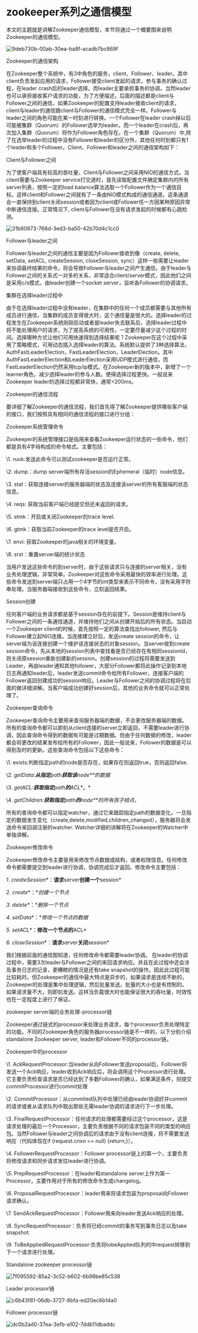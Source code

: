 # zookeeper系列之通信模型



本文的主题就是讲解Zookeeper通信模型，本节将通过一个概要图来说明Zookeeper的通信模型。

![9deb730b-00ab-30ea-ba8f-acadb7bc869f](Study/复习/02-BAT面试题汇总及详解(进大厂必看)/BAT面试题汇总及详解(进大厂必看)_子文档/zookeeper系列之通信模型.assets/9deb730b-00ab-30ea-ba8f-acadb7bc869f.png)


Zookeeper的通信架构

在Zookeeper整个系统中，有3中角色的服务，client、Follower、leader。其中client负责发起应用的请求，Follower接受client发起的请求，参与事务的确认过程，在leader crash后的leader选择。而leader主要承担事务的协调，当然leader也可以承担接收客户请求的功能，为了方便描述，后面的描述都是client与Follower之间的通信，如果Zookeeper的配置支持leader接收client的请求，client与leader的通信跟client与Follower的通信模式完全一样。Follower与leader之间的角色可能在某一时刻进行转换。一个Follower在leader crash掉以后可能被集群（Quorum）的Follower选举为leader。而一个leader在crash后，再次加入集群（Quorum）将作为Follower角色存在。在一个集群（Quorum）中,除了在选举leader的过程中没有Follower和leader的区分外，其他任何时刻都只有1个leader和多个Follower。Client、Follower和leader之间的通信架构如下：

Client与Follower之间

 

 

为了使客户端具有较高的吞吐量，Client与Follower之间采用NIO的通信方式。当client需要与Zookeeper service打交道时，首先读取配置文件确定集群内的所有server列表，按照一定的load balance算法选取一个Follower作为一个通信目标。这样client和Follower之间就有了一条由NIO模式构成的通信通道。这条通道会一直保持到client关闭session或者因为client或Follower任一方因某种原因异常中断通信连接。正常情况下, client与Follower在没有请求发起的时候都有心跳检测。


![31b60673-766d-3ed3-ba50-42b70d4c1cc0](Study/复习/02-BAT面试题汇总及详解(进大厂必看)/BAT面试题汇总及详解(进大厂必看)_子文档/zookeeper系列之通信模型.assets/31b60673-766d-3ed3-ba50-42b70d4c1cc0.png)

 

 Follower与leader之间

 

Follower与leader之间的通信主要是因为Follower接收到像（create, delete, setData, setACL, createSession, closeSession, sync）这样一些需要让leader来协调最终结果的命令，将会导致Follower与leader之间产生通信。由于leader与Follower之间的关系式一对多的关系，非常适合client/server模式，因此他们之间是采用c/s模式，由leader创建一个socket server，监听各Follower的协调请求。

 集群在选择leader过程中

 

由于在选择leader过程中没有leader，在集群中的任何一个成员都需要与其他所有成员进行通信，当集群的成员变得很大时，这个通信量是很大的。选择leader的过程发生在Zookeeper系统刚刚启动或者是leader失去联系后，选择leader过程中将不能处理用户的请求，为了提高系统的可用性，一定要尽量减少这个过程的时间。选择哪种方式让他们可用快速得到选择结果呢？Zookeeper在这个过程中采用了策略模式，可用动态插入选择leader的算法。系统默认提供了3种选择算法，AuthFastLeaderElection，FastLeaderElection，LeaderElection。其中AuthFastLeaderElection和LeaderElection采用UDP模式进行通信，而FastLeaderElection仍然采用tcp/ip模式。在Zookeeper新的版本中，新增了一个learner角色，减少选择leader的参与人数。使得选择过程更快。一般说来Zookeeper leader的选择过程都非常快，通常<200ms。

 

Zookeeper的通信流程

 

要详细了解Zookeeper的通信流程，我们首先得了解Zookeeper提供哪些客户端的接口，我们按照具有相同的通信流程的接口进行分组：

Zookeeper系统管理命令

 

Zookeeper的系统管理接口是指用来查看Zookeeper运行状态的一些命令，他们都是具有4字母构成的命令格式。主要包括：

\1.     ruok:发送此命令可以测试zookeeper是否运行正常。

\2.     dump：dump server端所有存活session的Ephemeral（临时）node信息。

\3.     stat：获取连接server的服务器端的状态及连接该server的所有客服端的状态信息。

\4.     reqs: 获取当前客户端已经提交但还未返回的请求。

\5.     stmk：开启或关闭Zookeeper的trace level.

\6.     gtmk：获取当前Zookeeper的trace level是否开启。

\7.     envi: 获取Zookeeper的java相关的环境变量。

\8.     srst：重置server端的统计状态

当用户发送这些命令的到server时，由于这些请求只与连接的server相关，没有业务处理逻辑，非常简单。Zookeeper对这些命令采用最快的效率进行处理。这些命令发送到server端只占用一个4字节的int类型来表示不同命令，没有采用字符串处理。当服务器端接收到这些命令，立刻返回结果。

 

Session创建

 

任何客户端的业务请求都是基于session存在的前提下。Session是维持client与Follower之间的一条通信通道，并维持他们之间从创建开始后的所有状态。当启动一个Zookeeper client的时候，首先按照一定的算法查找出follower, 然后与Follower建立起NIO连接。当连接建立好后，发送create session的命令，让server端为该连接创建一个维护该连接状态的对象session。当server收到create session命令，先从本地的session列表中查找看是否已经存在有相同sessionId，则关闭原session重新创建新的session。创建session的过程将需要发送到Leader，再由leader通知其他follower，大部分Follower都将此操作记录到本地日志再通知leader后，leader发送commit命令给所有Follower，连接客户端的Follower返回创建成功的session响应。Leader与Follower之间的协调过程将在后面的做详细讲解。当客户端成功创建好session后，其他的业务命令就可以正常处理了。

 

Zookeeper查询命令

 

 

Zookeeper查询命令主要用来查询服务器端的数据，不会更改服务器端的数据。所有的查询命令都可以即刻从client连接的server立即返回，不需要leader进行协调，因此查询命令得到的数据有可能是过期数据。但由于任何数据的修改，leader都会将更改的结果发布给所有的Follower，因此一般说来，Follower的数据是可以得到及时的更新。这些查询命令包括以下这些命令：

\1.  exists:判断指定path的node是否存在，如果存在则返回true，否则返回false.

\2.  *getData:**从指定**path**获取该**node**的数据*

\3.  *getACL:**获取指定**path**的**ACL**。*

\4.  *getChildren:**获取指定**path**的**node**的所有孩子结点。*

所有的查询命令都可以指定watcher，通过它来跟踪指定path的数据变化。一旦指定的数据发生变化（create,delete,modified,children_changed），服务器将会发送命令来回调注册的watcher. Watcher详细的讲解将在Zookeeper的Watcher中单独讲解。

Zookeeper修改命令

 

Zookeeper修改命令主要是用来修改节点数据或结构，或者权限信息。任何修改命令都需要提交到leader进行协调，协调完成后才返回。修改命令主要包括：

*1.*  *createSession**：**请求**server**创建一个**session*

*2.*  *create**：**创建一个节点*

*3.*  *delete**：**删除一个节点*

*4.*  *setData**：**修改一个节点的数据*

*5.*  *setACL**：**修改一个节点的**ACL*

*6.*  *closeSession**：**请求**server**关闭**session*

我们根据前面的通信图知道，任何修改命令都需要leader协调。 在leader的协调过程中，需要3次leader与Follower之间的来回请求响应。并且在此过程中还会涉及事务日志的记录，更糟糕的情况是还有take snapshot的操作。因此此过程可能比较耗时。但Zookeeper的通信中最大特点是异步的，如果请求是连续不断的，Zookeeper的处理是集中处理逻辑，然后批量发送，批量的大小也是有控制的。如果请求量不大，则即刻发送。这样当负载很大时也能保证很大的吞吐量，时效性也在一定程度上进行了保证。

 

zookeeper server端的业务处理-processor链

 

<!--EndFragment-->

Zookeeper通过链式的processor来处理业务请求，每个processor负责处理特定的功能。不同的Zookeeper角色的服务器processor链是不一样的，以下分别介绍standalone Zookeeper server, leader和Follower不同的processor链。

 

Zookeeper中的processor

 

\1.  AckRequestProcessor:当leader从向Follower发送proposal后，Follower将发送一个Ack响应，leader收到Ack响应后，将会调用这个Processor进行处理。它主要负责检查请求是否已经达到了多数Follower的确认，如果满足条件，则提交commitProcessor进行commit处理

\2.  CommitProcessor：从commited队列中处理已经由leader协调好并commit的请求或者从请求队列中取出那些无需leader协调的请求进行下一步处理。

\3.  FinalRequestProcessor：任何请求的处理都需要经过这个processor，这是请求处理的最后一个Processor，主要负责根据不同的请求包装不同的类型的响应包。当然Follower与leader之间协调后的请求由于没有client连接，将不需要发送响应（代码体现在if (request.cnxn == null) {return;}）。

\4.  FollowerRequestProcessor：Follower processor链上的第一个，主要负责将修改请求和同步请求发往leader进行协调。

\5.  PrepRequestProcessor：在leader和standalone server上作为第一Processor，主要作用对于所有的修改命令生成changelog。

\6.  ProposalRequestProcessor：leader用来将请求包装为proposal向Follower请求确认。

\7.  SendAckRequestProcessor：Follower用来向leader发送Ack响应的处理。

\8.  SyncRequestProcessor：负责将已经commit的事务写到事务日志以及take snapshot.

\9.  ToBeAppliedRequestProcessor:负责将tobeApplied队列的中request转移到下一个请求进行处理。

Standalone zookeeper processor链

 


![7f095592-85a2-3c52-b602-6b98be85c538](Study/复习/02-BAT面试题汇总及详解(进大厂必看)/BAT面试题汇总及详解(进大厂必看)_子文档/zookeeper系列之通信模型.assets/7f095592-85a2-3c52-b602-6b98be85c538.png)


 

Leader processor链


![c6b43f81-06db-3727-8bfa-ed20ec6b14a0](Study/复习/02-BAT面试题汇总及详解(进大厂必看)/BAT面试题汇总及详解(进大厂必看)_子文档/zookeeper系列之通信模型.assets/c6b43f81-06db-3727-8bfa-ed20ec6b14a0.png)

Follower processor链

 


![dc0b2ad0-37ea-3efb-a102-7ddb11dbaddc](Study/复习/02-BAT面试题汇总及详解(进大厂必看)/BAT面试题汇总及详解(进大厂必看)_子文档/zookeeper系列之通信模型.assets/dc0b2ad0-37ea-3efb-a102-7ddb11dbaddc.png)

 